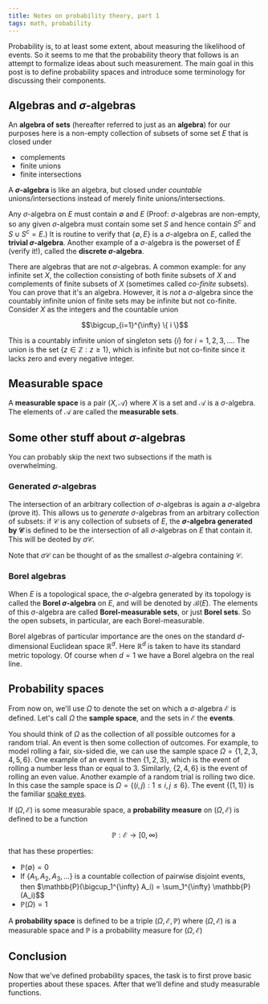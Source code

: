 ```yaml
---
title: Notes on probability theory, part 1
tags: math, probability
---
```


Probability is, to at least some extent, about measuring the likelihood of events. So it seems to me that the probability theory that follows is an attempt to formalize ideas about such measurement. The main goal in this post is to define probability spaces and introduce some terminology for discussing their components.


## Algebras and $\sigma$-algebras

An **algebra of sets** (hereafter referred to just as an **algebra**) for our purposes here is a non-empty collection of subsets of some set $E$ that is closed under

 - complements
 - finite unions
 - finite intersections

A **$\sigma$-algebra** is like an algebra, but closed under *countable* unions/intersections instead of merely finite unions/intersections.

Any $\sigma$-algebra on $E$ must contain $\emptyset$ and $E$ (Proof: $\sigma$-algebras are non-empty, so any given $\sigma$-algebra must contain some set $S$ and hence contain $S^c$ and $S \cup S^c = E$.) It is routine to verify that $\{\emptyset, E\}$ is a $\sigma$-algebra on $E$, called the **trivial $\sigma$-algebra**. Another example of a $\sigma$-algebra is the powerset of $E$ (verify it!), called the **discrete $\sigma$-algebra**.

There are algebras that are not $\sigma$-algebras. A common example: for any infinite set $X$, the collection consisting of both finite subsets of $X$ and complements of finite subsets of $X$ (sometimes called *co-finite* subsets). You can prove that it's an algebra. However, it is *not* a $\sigma$-algebra since the countably infinite union of finite sets may be infinite but not co-finite. Consider $X$ as the integers and the countable union

$$\bigcup_{i=1}^{\infty} \{ i \}$$

This is a countably infinite union of singleton sets $\{i\}$ for $i = 1, 2, 3, \ldots$. The union is the set $\{z \in \mathbb{Z} : z \geq 1\}$, which is infinite but not co-finite since it lacks zero and every negative integer.

## Measurable space

A **measurable space** is a pair $(X, \mathcal{A})$ where $X$ is a set and $\mathcal{A}$ is a $\sigma$-algebra. The elements of $\mathcal{A}$ are called the **measurable sets**.

## Some other stuff about $\sigma$-algebras

You can probably skip the next two subsections if the math is overwhelming.

### Generated $\sigma$-algebras

The intersection of an arbitrary collection of $\sigma$-algebras is again a $\sigma$-algebra (prove it). This allows us to *generate* $\sigma$-algebras from an arbitrary collection of subsets: if $\mathcal{C}$ is any collection of subsets of $E$, the **$\sigma$-algebra generated by $\mathcal{C}$** is defined to be the intersection of all $\sigma$-algebras on $E$ that contain it. This will be deoted by $\sigma \mathcal{C}$.

Note that $\sigma \mathcal{C}$ can be thought of as the smallest $\sigma$-algebra containing $\mathcal{C}$.

### Borel algebras

When $E$ is a topological space, the $\sigma$-algebra generated by its topology is called the **Borel $\sigma$-algebra** on $E$, and will be denoted by $\mathcal{B}(E)$. The elements of this $\sigma$-algebra are called **Borel-measurable sets**, or just **Borel sets**. So the open subsets, in particular, are each Borel-measurable.

Borel algebras of particular importance are the ones on the standard $d$-dimensional Euclidean space $\mathbb{R}^d$. Here $\mathbb{R}^d$ is taken to have its standard metric topology. Of course when $d = 1$ we have a Borel algebra on the real line.


## Probability spaces

From now on, we'll use $\Omega$ to denote the set on which a $\sigma$-algebra $\mathcal{E}$ is defined. Let's call $\Omega$ the **sample space**, and the sets in $\mathcal{E}$ the **events**.

You should think of $\Omega$ as the collection of all possible outcomes for a random trial. An event is then some collection of outcomes. For example, to model rolling a fair, six-sided die, we can use the sample space $\Omega = \{1, 2, 3, 4, 5, 6\}$. One example of an event is then $\{1, 2, 3\}$, which is the event of rolling a number less than or equal to 3. Similarly, $\{2, 4, 6\}$ is the event of rolling an even value. Another example of a random trial is rolling two dice. In this case the sample space is $\Omega = \{(i, j) : 1 \leq i, j \leq 6 \}$. The event $\{(1, 1)\}$ is the familiar [snake eyes](http://en.wikipedia.org/wiki/Snake_eyes).


If $(\Omega, \mathcal{E})$ is some measurable space, a  **probability measure** on $(\Omega, \mathcal{E})$ is defined to be a function

$$\mathbb{P}: \mathcal{E} \to [0, \infty)$$

that has these properties:

 - $\mathbb{P}(\emptyset) = 0$
 - If $\{A_1, A_2, A_3, \ldots\}$ is a countable collection of pairwise disjoint events, then $\mathbb{P}(\bigcup_1^{\infty} A_i) = \sum_1^{\infty} \mathbb{P}(A_i)$$
 - $\mathbb{P}(\Omega) = 1$

A **probability space** is defined to be a triple $(\Omega, \mathcal{E}, \mathbb{P})$ where $(\Omega, \mathcal{E})$ is a measurable space and $\mathbb{P}$ is a probability measure for $(\Omega, \mathcal{E})$


## Conclusion

Now that we've defined probability spaces, the task is to first prove basic properties about these spaces. After that we'll define and study measurable functions.
